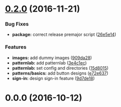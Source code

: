 <a name="0.2.0"></a>
# [0.2.0](https://github.com/SparksNetwork/sparks-design-system/compare/v0.0.0...v0.2.0) (2016-11-21)


### Bug Fixes

* **package:** correct release premajor script ([26e5e14](https://github.com/SparksNetwork/sparks-design-system/commit/26e5e14))


### Features

* **images:** add dummy images ([909da28](https://github.com/SparksNetwork/sparks-design-system/commit/909da28))
* **patternlab:** add patternlab ([3e4c1ec](https://github.com/SparksNetwork/sparks-design-system/commit/3e4c1ec))
* **patternlab:** set config and directories ([15d8015](https://github.com/SparksNetwork/sparks-design-system/commit/15d8015))
* **patterns/basics:** add button designs ([e72e637](https://github.com/SparksNetwork/sparks-design-system/commit/e72e637))
* **sign-in:** design sign-in feature ([9d7de18](https://github.com/SparksNetwork/sparks-design-system/commit/9d7de18))



<a name="0.0.0"></a>
# 0.0.0 (2016-10-12)



